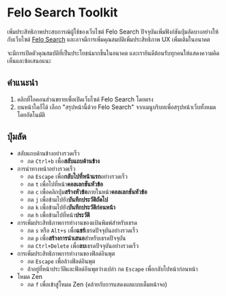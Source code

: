 # Felo Search Toolkit

เพิ่มประสิทธิภาพประสบการณ์ผู้ใช้ของเว็บไซต์ Felo Search ปัจจุบันเพิ่มฟังก์ชันปุ่มลัดบางอย่างให้กับเว็บไซต์ [Felo Search](https://felo.ai) และอาจมีการเพิ่มคุณสมบัติเพิ่มประสิทธิภาพ UX เพิ่มเติมในอนาคต

จะมีการเปิดตัวคุณสมบัติที่เป็นประโยชน์มากขึ้นในอนาคต และเรายินดีต้อนรับทุกคนให้แสดงความคิดเห็นและข้อเสนอแนะ

## คำแนะนำ

1. คลิกที่ไอคอนส่วนขยายเพื่อเปิดเว็บไซต์ Felo Search โดยตรง
2. บนหน้าใดก็ได้ เลือก "สรุปหน้านี้ด้วย Felo Search" จากเมนูบริบทเพื่อสรุปหน้าเว็บทั้งหมดโดยอัตโนมัติ

## ปุ่มลัด

- สลับแถบด้านข้างอย่างรวดเร็ว
  - กด `Ctrl+b` เพื่อ**สลับแถบด้านข้าง**
- การนำทางหน้าอย่างรวดเร็ว
  - กด `Escape` เพื่อ**กลับไปที่หน้าแรก**อย่างรวดเร็ว
  - กด `t` เพื่อไปที่หน้า**คอลเลกชันหัวข้อ**
  - กด `c` เพื่อคลิกปุ่ม**สร้างหัวข้อ**ภายในหน้า**คอลเลกชันหัวข้อ**
  - กด `j` เพื่อข้ามไปยัง**บันทึกประวัติถัดไป**
  - กด `k` เพื่อข้ามไปยัง**บันทึกประวัติก่อนหน้า**
  - กด `h` เพื่อข้ามไปที่หน้า**ประวัติ**
- การเพิ่มประสิทธิภาพการทำงานของแป้นพิมพ์สำหรับเธรด
  - กด `s` หรือ `Alt+s` เพื่อ**แชร์**เธรดปัจจุบันอย่างรวดเร็ว
  - กด `p` เพื่อ**สร้างการนำเสนอ**สำหรับเธรดปัจจุบัน
  - กด `Ctrl+Delete` เพื่อ**ลบ**เธรดปัจจุบันอย่างรวดเร็ว
- การเพิ่มประสิทธิภาพการทำงานของฟิลด์อินพุต
  - กด `Escape` เพื่อล้างฟิลด์อินพุต
  - ถ้าอยู่ที่หน้าประวัติและฟิลด์อินพุตว่างเปล่า กด `Escape` เพื่อกลับไปหน้าก่อนหน้า
- โหมด Zen
  - กด `f` เพื่อเข้าสู่โหมด Zen (คล้ายกับการแสดงผลแบบเต็มหน้าจอ)
